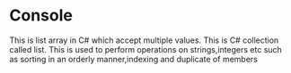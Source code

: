 # Console
This is list array in C# which accept multiple values.
This is C# collection called list.
This is used to perform operations on strings,integers etc such as sorting in an orderly manner,indexing and duplicate of members
